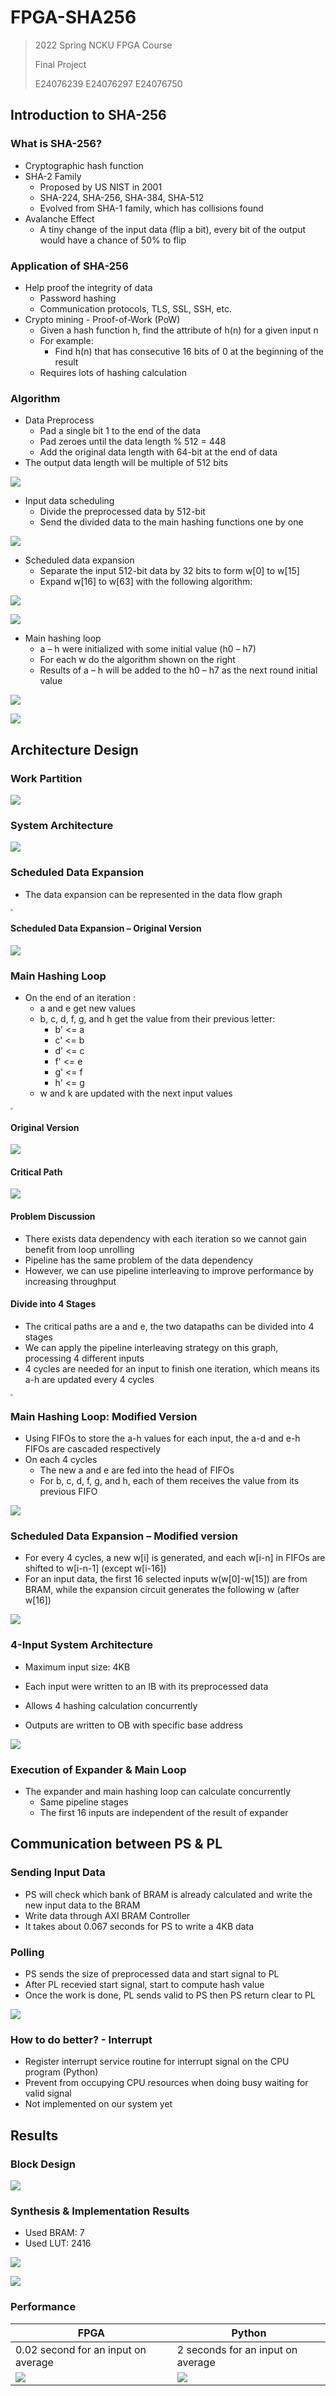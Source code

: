# FPGA-SHA256

> 2022 Spring NCKU FPGA Course
>
> Final Project
>
> E24076239 E24076297 E24076750

## Introduction to SHA-256

### What is SHA-256?

- Cryptographic hash function
- SHA-2 Family
  - Proposed by US NIST in 2001
  - SHA-224, SHA-256, SHA-384, SHA-512
  - Evolved from SHA-1 family, which has collisions found
- Avalanche Effect
  - A tiny change of the input data (flip a bit), every bit of the output would have a chance of 50% to flip

### Application of SHA-256

- Help proof the integrity of data
  - Password hashing
  - Communication protocols, TLS, SSL, SSH, etc.
- Crypto mining - Proof-of-Work (PoW)
  - Given a hash function h, find the attribute of h(n) for a given input n
  - For example:
    - Find h(n) that has consecutive 16 bits of 0 at the beginning of the result
  - Requires lots of hashing calculation

### Algorithm

- Data Preprocess
  - Pad a single bit 1 to the end of the data
  - Pad zeroes until the data length % 512 = 448
  - Add the original data length with 64-bit at the end of data
- The output data length will be multiple of 512 bits

![](images/sha256_algo_dp.drawio.png)

- Input data scheduling
  - Divide the preprocessed data by 512-bit
  - Send the divided data to the main hashing functions one by one

![](images/sha256_algo_sch.drawio.png)

- Scheduled data expansion
  - Separate the input 512-bit data by 32 bits to form w[0] to w[15]
  - Expand w[16] to w[63] with the following algorithm:

![](images/sha256_expand.png)

![](images/sha256_algo_exp.drawio.png)

- Main hashing loop
  - a – h were initialized with some initial value (h0 – h7)
  - For each w do the algorithm shown on the right
  - Results of a – h will be added to the h0 – h7 as the next round initial value

![](images/sha256_main_loop.png)

![](images/sha256_algo_hash.drawio.png)

## Architecture Design

### Work Partition

![](images/sha_256_sep.png)

### System Architecture

![](images/architecture_0.png)

### Scheduled Data Expansion

- The data expansion can be represented in the data flow graph

<img src="images/expand_dataflow.png" style="zoom: 25%;" />

#### Scheduled Data Expansion – Original Version

![](images/expand_arch.png)

### Main Hashing Loop

- On the end of an iteration :
  - a and e get new values
  - b, c, d, f, g, and h get the value from their previous letter:
    - b' <= a
    - c' <= b
    - d' <= c
    - f' <= e
    - g' <= f
    - h' <= g
  - w and k are updated with the next input values

<img src="images/main_loop_dataflow.png" style="zoom:25%;" />

#### Original Version

![](images/main_loop_arch.png)

#### Critical Path

![](images/main_loop_critical.png)

#### Problem Discussion

- There exists data dependency with each iteration so we cannot gain benefit from loop unrolling
- Pipeline has the same problem of the data dependency
- However, we can use pipeline interleaving to improve performance by increasing throughput

#### Divide into 4 Stages

- The critical paths are a and e, the two datapaths can be divided into 4 stages
- We can apply the pipeline interleaving strategy on this graph, processing 4 different inputs
- 4 cycles are needed for an input to finish one iteration, which means its a-h are updated every 4 cycles

<img src="images/main_loop_pipeline_interleaving.png" style="zoom:25%;" />

### Main Hashing Loop: Modified Version

- Using FIFOs to store the a-h values for each input, the a-d and e-h FIFOs are cascaded respectively
- On each 4 cycles
  - The new a and e are fed into the head of FIFOs
  - For b, c, d, f, g, and h, each of them receives the value from its previous FIFO

![](images/main_loop_modified.png)

### Scheduled Data Expansion – Modified version

- For every 4 cycles, a new w[i] is generated, and each w[i-n] in FIFOs are shifted to w[i-n-1] (except w[i-16])
- For an input data, the first 16 selected inputs w(w[0]-w[15]) are from BRAM, while the expansion circuit generates the following w (after w[16])

![](images/expand_modified.png)

### 4-Input System Architecture

- Maximum input size: 4KB

- Each input were written to an IB with its preprocessed data 

- Allows 4 hashing calculation concurrently

- Outputs are written to OB with specific base address


![](images/architecture_1.png)

### Execution of Expander & Main Loop

- The expander and main hashing loop can calculate concurrently
  - Same pipeline stages
  - The first 16 inputs are independent of the result of expander

## Communication between PS & PL

### Sending Input Data

- PS will check which bank of BRAM is already calculated and write the new input data to the BRAM
- Write data through AXI BRAM Controller
- It takes about 0.067 seconds for PS to write a 4KB data

### Polling

- PS sends the size of preprocessed data and start signal to PL
- After PL recevied start signal, start to compute hash value
- Once the work is done, PL sends valid to PS then PS return clear to PL

![](images/communication.png)

### How to do better? - Interrupt

- Register interrupt service routine for interrupt signal on the CPU program (Python)
- Prevent from occupying CPU resources when doing busy waiting for valid signal
- Not implemented on our system yet

## Results

### Block Design

![](images/Picture1.png)

### Synthesis & Implementation Results

- Used BRAM: 7
- Used LUT: 2416

![](images/Picture2.png)

![](images/Picture3.png)

### Performance

| FPGA                                | Python                            |
| ----------------------------------- | --------------------------------- |
| 0.02 second for an input on average | 2 seconds for an input on average |
|![](images/Picture4.png) |![](images/Picture5.png) |
